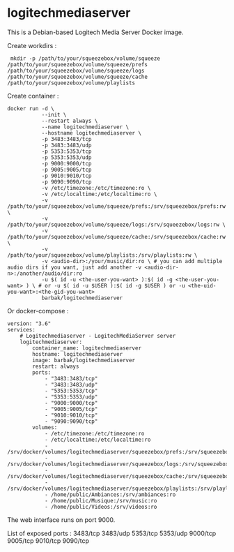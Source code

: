# logitechmediaserver

This is a Debian-based Logitech Media Server Docker image.

Create workdirs :

     mkdir -p /path/to/your/squeezebox/volume/squeeze /path/to/your/squeezebox/volume/squeeze/prefs /path/to/your/squeezebox/volume/squeeze/logs /path/to/your/squeezebox/volume/squeeze/cache /path/to/your/squeezebox/volume/playlists

Create container :

    docker run -d \
               --init \
               --restart always \
               --name logitechmediaserver \
               --hostname logitechmediaserver \
               -p 3483:3483/tcp
               -p 3483:3483/udp
               -p 5353:5353/tcp
               -p 5353:5353/udp
               -p 9000:9000/tcp
               -p 9005:9005/tcp
               -p 9010:9010/tcp
               -p 9090:9090/tcp
               -v /etc/timezone:/etc/timezone:ro \
               -v /etc/localtime:/etc/localtime:ro \
               -v /path/to/your/squeezebox/volume/squeeze/prefs:/srv/squeezebox/prefs:rw \
               -v /path/to/your/squeezebox/volume/squeeze/logs:/srv/squeezebox/logs:rw \
               -v /path/to/your/squeezebox/volume/squeeze/cache:/srv/squeezebox/cache:rw \
               -v /path/to/your/squeezebox/volume/playlists:/srv/playlists:rw \
               -v <audio-dir>:/your/music/dir:ro \ # you can add multiple audio dirs if you want, just add another -v <audio-dir-n>:/another/audio/dir:ro
               -u $( id -u <the-user-you-want> ):$( id -g <the-user-you-want> ) \ # or -u $( id -u $USER ):$( id -g $USER ) or -u <the-uid-you-want>:<the-gid-you-want>
               barbak/logitechmediaserver

Or docker-compose :

    version: "3.6"
    services:
        # Logitechmediaserver - LogitechMediaServer server
        logitechmediaserver:
            container_name: logitechmediaserver
            hostname: logitechmediaserver
            image: barbak/logitechmediaserver
            restart: always
            ports:
                - "3483:3483/tcp"
                - "3483:3483/udp"
                - "5353:5353/tcp"
                - "5353:5353/udp"
                - "9000:9000/tcp"
                - "9005:9005/tcp"
                - "9010:9010/tcp"
                - "9090:9090/tcp"
            volumes:
                - /etc/timezone:/etc/timezone:ro
                - /etc/localtime:/etc/localtime:ro
                - /srv/docker/volumes/logitechmediaserver/squeezebox/prefs:/srv/squeezebox/prefs
                - /srv/docker/volumes/logitechmediaserver/squeezebox/logs:/srv/squeezebox/logs
                - /srv/docker/volumes/logitechmediaserver/squeezebox/cache:/srv/squeezebox/cache
                - /srv/docker/volumes/logitechmediaserver/squeezebox/playlists:/srv/playlists
                - /home/public/Ambiances:/srv/ambiances:ro
                - /home/public/Musique:/srv/music:ro
                - /home/public/Videos:/srv/videos:ro

The web interface runs on port 9000.

List of exposed ports : 3483/tcp 3483/udp 5353/tcp 5353/udp 9000/tcp 9005/tcp 9010/tcp 9090/tcp
